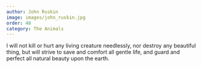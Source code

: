 ```yaml
---
author: John Ruskin
image: images/john_ruskin.jpg
order: 48
category: The Animals
---
```


I will not kill or hurt any living creature needlessly, nor destroy any beautiful thing, but will strive to save and comfort all gentle life, and guard and perfect all natural beauty upon the earth.
